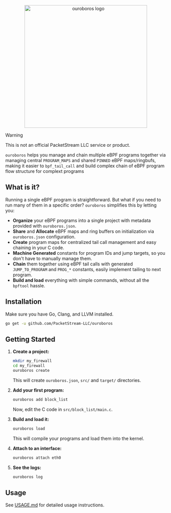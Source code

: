 <p align="center"><img width="384" height="384" alt="ouroboros logo" src="https://github.com/user-attachments/assets/d7f8f836-a092-4be6-ba93-7401d2c3be4c" /></p>

> [!WARNING]
> This is not an official PacketStream LLC service or product.

`ouroboros` helps you manage and chain multiple eBPF programs together via managing central `PROGRAM_MAPS` and shared `PINNED` eBPF maps/ringbufs, 
making it easier to `bpf_tail_call` and build complex chain of eBPF program flow structure for complext programs

## What is it?

Running a single eBPF program is straightforward. But what if you need to run many of them in a specific order? `ouroboros` simplifies this by letting you:

- **Organize** your eBPF programs into a single project with metadata provided with `ouroboros.json`.
- **Share** and **Allocate** eBPF maps and ring buffers on initialization via `ouroboros.json` configuration.
- **Create** program maps for centralized tail call management and easy chaining in your C code.
- **Machine Generated** constants for program IDs and jump targets, so you don't have to manually manage them.
- **Chain** them together using eBPF tail calls with generated `JUMP_TO_PROGRAM` and `PROG_*` constants, easily implement tailing to next program.
- **Build and load** everything with simple commands, without all the `bpftool` hassle.

## Installation

Make sure you have Go, Clang, and LLVM installed.

```bash
go get -u github.com/PacketStream-LLC/ouroboros
```

## Getting Started

1.  **Create a project:**
    ```bash
    mkdir my_firewall
    cd my_firewall
    ouroboros create
    ```
    This will create `ouroboros.json`, `src/` and `target/` directories.

2.  **Add your first program:**
    ```bash
    ouroboros add block_list
    ```
    Now, edit the C code in `src/block_list/main.c`.

3.  **Build and load it:**
    ```bash
    ouroboros load
    ```
    This will compile your programs and load them into the kernel.

4.  **Attach to an interface:**
    ```bash
    ouroboros attach eth0
    ```

5.  **See the logs:**
    ```bash
    ouroboros log
    ```

## Usage
See [USAGE.md](USAGE.md) for detailed usage instructions.
